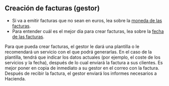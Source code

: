 ## Creación de facturas (gestor)

- Si va a emitir facturas que no sean en euros, lea sobre la [moneda de las facturas](#moneda-de-las-facturas).
- Para entender cuál es el mejor día para crear facturas, lea sobre la [fecha de las facturas](#fecha-de-las-facturas).

Para que pueda crear facturas, el gestor le dará una plantilla o le recomendará un servicio con el que podrá
generarlas. En el caso de la plantilla, tendrá que indicar los datos actuales (por ejemplo, el coste de los
servicios y la fecha), después de lo cual enviará la factura a sus clientes. Es mejor poner en copia de inmediato a su
gestor en el correo con la factura. Después de recibir la factura, el gestor enviará los informes necesarios a Hacienda. 
